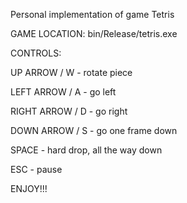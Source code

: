 Personal implementation of game Tetris

GAME LOCATION: bin/Release/tetris.exe

CONTROLS:

UP ARROW / W - rotate piece

LEFT ARROW / A - go left

RIGHT ARROW / D - go right

DOWN ARROW / S - go one frame down

SPACE - hard drop, all the way down

ESC - pause

ENJOY!!!
